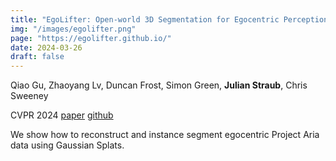 ```yaml
---
title: "EgoLifter: Open-world 3D Segmentation for Egocentric Perception"
img: "/images/egolifter.png"
page: "https://egolifter.github.io/"
date: 2024-03-26
draft: false
---
```

Qiao Gu, Zhaoyang Lv, Duncan Frost, Simon Green, **Julian Straub**, Chris Sweeney

CVPR 2024
[paper](https://arxiv.org/pdf/2403.18118)
[github](https://egolifter.github.io/)

We show how to reconstruct and instance segment egocentric Project Aria data using Gaussian Splats.

